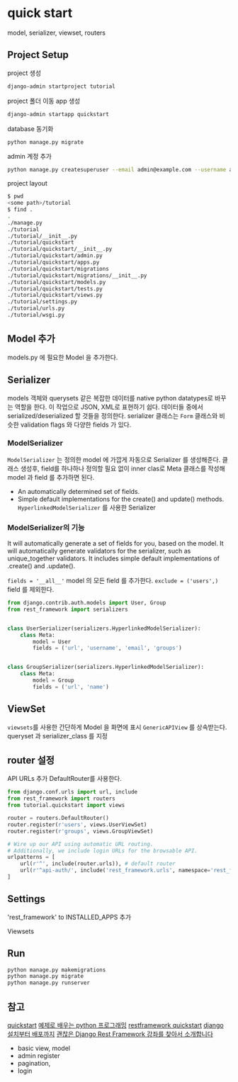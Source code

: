 # quick start
model, serializer, viewset, routers

## Project Setup
project 생성
```sh
django-admin startproject tutorial
```
project 폴더 이동
app 생성
```sh
django-admin startapp quickstart
```
database 동기화
```sh
python manage.py migrate
```
admin 계정 추가
```sh
python manage.py createsuperuser --email admin@example.com --username admin
```

project layout

```sh
$ pwd
<some path>/tutorial
$ find .
.
./manage.py
./tutorial
./tutorial/__init__.py
./tutorial/quickstart
./tutorial/quickstart/__init__.py
./tutorial/quickstart/admin.py
./tutorial/quickstart/apps.py
./tutorial/quickstart/migrations
./tutorial/quickstart/migrations/__init__.py
./tutorial/quickstart/models.py
./tutorial/quickstart/tests.py
./tutorial/quickstart/views.py
./tutorial/settings.py
./tutorial/urls.py
./tutorial/wsgi.py
```

## Model 추가
models.py 에 필요한 Model 을 추가한다.
## Serializer
models 객체와 querysets 같은 복잡한 데이터를 native python datatypes로 바꾸는 역할을 한다. 이 작업으로 JSON, XML로 표현하기 쉽다.
데이터들 중에서 serialized/deserialized 할 것들을 정의한다.
serializer 클래스는 `Form` 클래스와 비슷한 validation flags 와 다양한 fields 가 있다.

### ModelSerializer
`ModelSerializer` 는 정의한 model 에 가깝게 자동으로 Serializer 를 생성해준다.
클래스 생성후, field를 하나하나 정의할 필요 없이 inner clas로 Meta 클래스를 작성해
model 과 field 를 추가하면 된다.

- An automatically determined set of fields.
- Simple default implementations for the create() and update() methods.
`HyperlinkedModelSerializer` 를 사용한 Serializer

### ModelSerializer의 기능
It will automatically generate a set of fields for you, based on the model.
It will automatically generate validators for the serializer, such as unique_together validators.
It includes simple default implementations of .create() and .update().

`fields = '__all__'` model 의 모든 field 를 추가한다.
`exclude = ('users',)` field 를 제외한다.

```python
from django.contrib.auth.models import User, Group
from rest_framework import serializers


class UserSerializer(serializers.HyperlinkedModelSerializer):
    class Meta:
        model = User
        fields = ('url', 'username', 'email', 'groups')


class GroupSerializer(serializers.HyperlinkedModelSerializer):
    class Meta:
        model = Group
        fields = ('url', 'name')
```
## ViewSet
`viewsets`를 사용한 간단하게 Model 을 화면에 표시
`GenericAPIView` 를 상속받는다.
queryset 과 serializer_class 를 지정
## router 설정
API URLs 추가
DefaultRouter를 사용한다.
```python
from django.conf.urls import url, include
from rest_framework import routers
from tutorial.quickstart import views

router = routers.DefaultRouter()
router.register(r'users', views.UserViewSet)
router.register(r'groups', views.GroupViewSet)

# Wire up our API using automatic URL routing.
# Additionally, we include login URLs for the browsable API.
urlpatterns = [
    url(r'^', include(router.urls)), # default router
    url(r'^api-auth/', include('rest_framework.urls', namespace='rest_framework'))
]
```
## Settings
'rest_framework' to INSTALLED_APPS 추가

Viewsets

## Run
```sh
python manage.py makemigrations
python manage.py migrate
python manage.py runserver
```

## 참고
[quickstart](http://www.django-rest-framework.org/tutorial/quickstart/)
[예제로 배우는 python 프로그래밍](http://pythonstudy.xyz/python/article/307-Django-템플릿-Template)
[restframework quickstart](http://www.django-rest-framework.org/tutorial/quickstart/)
[django 설치부터 배포까지](https://tutorial.djangogirls.org/ko/)
[괜찮은 Django Rest Framework 강좌를 찾아서 소개합니다](http://raccoonyy.github.io/django-rest-framework-tutorial-by-devissue/)
  - basic view, model
  - admin register
  - pagination,
  - login
